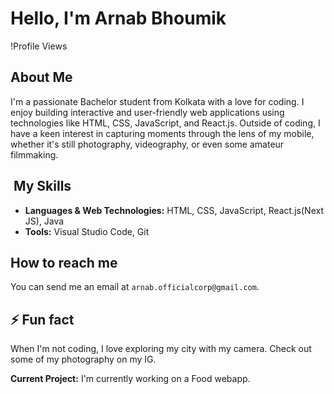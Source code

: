 # Hello, I'm Arnab Bhoumik 

!Profile Views

## About Me 
I'm a passionate Bachelor student from Kolkata with a love for coding. I enjoy building interactive and user-friendly web applications using technologies like HTML, CSS, JavaScript, and React.js. Outside of coding, I have a keen interest in capturing moments through the lens of my mobile, whether it's still photography, videography, or even some amateur filmmaking.

## ️ My Skills
- **Languages & Web Technologies:** HTML, CSS, JavaScript, React.js(Next JS), Java
- **Tools:** Visual Studio Code, Git

##  How to reach me
You can send me an email at `arnab.officialcorp@gmail.com`.

## ⚡ Fun fact
When I'm not coding, I love exploring my city with my camera. Check out some of my photography on my IG.

**Current Project:** I'm currently working on a Food webapp. 